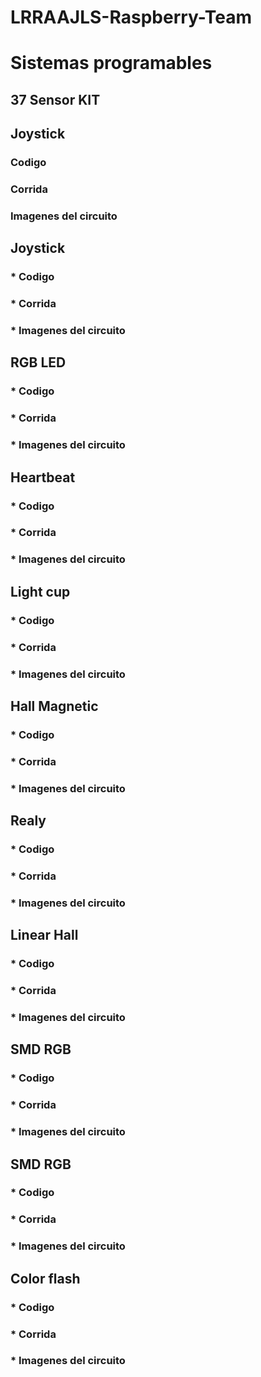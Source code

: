 # LRRAAJLS-Raspberry-Team

# Sistemas programables

## 37 Sensor KIT



## Joystick
  ### Codigo
  
  ### Corrida
  
  ### Imagenes del circuito
  
 
 
## Joystick
  ### * Codigo
  
  ### * Corrida
  
  ### * Imagenes del circuito
  
  
## RGB LED
  ### * Codigo
  
  ### * Corrida
  
  ### * Imagenes del circuito
  
  
## Heartbeat
  ### * Codigo
  
  ### * Corrida
  
  ### * Imagenes del circuito
  
## Light cup
  ### * Codigo
  
  ### * Corrida
  
  ### * Imagenes del circuito

## Hall Magnetic
  ### * Codigo
  
  ### * Corrida
  
  ### * Imagenes del circuito
  
 
## Realy
  ### * Codigo
  
  ### * Corrida
  
  ### * Imagenes del circuito
  
## Linear Hall
  ### * Codigo
  
  ### * Corrida
  
  ### * Imagenes del circuito
  
## SMD RGB
  ### * Codigo
  
  ### * Corrida
  
  ### * Imagenes del circuito
  
## SMD RGB

  ### * Codigo
  
  ### * Corrida
  
  ### * Imagenes del circuito
  
## Color flash

  ### * Codigo
  
  ### * Corrida
  
  ### * Imagenes del circuito

